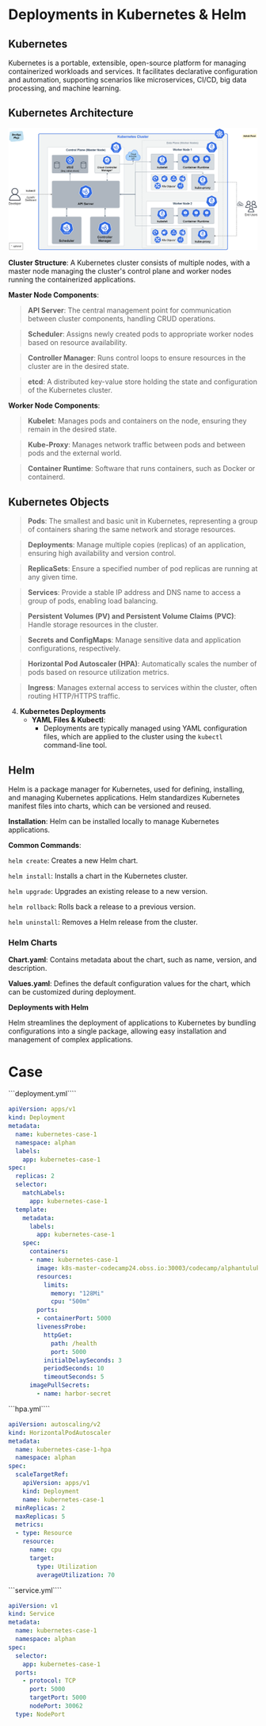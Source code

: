 # Deployments in Kubernetes & Helm

## Kubernetes

Kubernetes is a portable, extensible, open-source platform for managing containerized workloads and services. It facilitates declarative configuration and automation, supporting scenarios like microservices, CI/CD, big data processing, and machine learning.

## Kubernetes Architecture

![Kubernetes](../screenshots/kubernetes.png)


**Cluster Structure**:
A Kubernetes cluster consists of multiple nodes, with a master node managing the cluster's control plane and worker nodes running the containerized applications.

**Master Node Components**:
> **API Server**: The central management point for communication between cluster components, handling CRUD operations.

> **Scheduler**: Assigns newly created pods to appropriate worker nodes based on resource availability.

> **Controller Manager**: Runs control loops to ensure resources in the cluster are in the desired state.

> **etcd**: A distributed key-value store holding the state and configuration of the Kubernetes cluster.

**Worker Node Components**:

> **Kubelet**: Manages pods and containers on the node, ensuring they remain in the desired state.

> **Kube-Proxy**: Manages network traffic between pods and between pods and the external world.

> **Container Runtime**: Software that runs containers, such as Docker or containerd.

## **Kubernetes Objects**
> **Pods**: The smallest and basic unit in Kubernetes, representing a group of containers sharing the same network and storage resources.

> **Deployments**: Manage multiple copies (replicas) of an application, ensuring high availability and version control.

> **ReplicaSets**: Ensure a specified number of pod replicas are running at any given time.

> **Services**: Provide a stable IP address and DNS name to access a group of pods, enabling load balancing.

> **Persistent Volumes (PV) and Persistent Volume Claims (PVC)**: Handle storage resources in the cluster.

> **Secrets and ConfigMaps**: Manage sensitive data and application configurations, respectively.

> **Horizontal Pod Autoscaler (HPA)**: Automatically scales the number of pods based on resource utilization metrics.

> **Ingress**: Manages external access to services within the cluster, often routing HTTP/HTTPS traffic.

4. **Kubernetes Deployments**
   - **YAML Files & Kubectl**:
     - Deployments are typically managed using YAML configuration files, which are applied to the cluster using the `kubectl` command-line tool.

## Helm

Helm is a package manager for Kubernetes, used for defining, installing, and managing Kubernetes applications. Helm standardizes Kubernetes manifest files into charts, which can be versioned and reused.

**Installation**: Helm can be installed locally to manage Kubernetes applications.

**Common Commands**:

`helm create`: Creates a new Helm chart.

`helm install`: Installs a chart in the Kubernetes cluster.

`helm upgrade`: Upgrades an existing release to a new version.

`helm rollback`: Rolls back a release to a previous version.

`helm uninstall`: Removes a Helm release from the cluster.

### Helm Charts

**Chart.yaml**: Contains metadata about the chart, such as name, version, and description.

**Values.yaml**: Defines the default configuration values for the chart, which can be customized during deployment.

**Deployments with Helm**

Helm streamlines the deployment of applications to Kubernetes by bundling configurations into a single package, allowing easy installation and management of complex applications.

# Case

```deployment.yml````

```yml
apiVersion: apps/v1
kind: Deployment
metadata:
  name: kubernetes-case-1
  namespace: alphan
  labels:
    app: kubernetes-case-1
spec:
  replicas: 2
  selector:
    matchLabels:
      app: kubernetes-case-1
  template:
    metadata:
      labels:
        app: kubernetes-case-1
    spec:
      containers:
      - name: kubernetes-case-1
        image: k8s-master-codecamp24.obss.io:30003/codecamp/alphantulukcu/kubernetes-case-1:latest
        resources:
          limits:
            memory: "128Mi"
            cpu: "500m"
        ports:
        - containerPort: 5000
        livenessProbe:
          httpGet:
            path: /health
            port: 5000
          initialDelaySeconds: 3
          periodSeconds: 10
          timeoutSeconds: 5
      imagePullSecrets:
        - name: harbor-secret

```


```hpa.yml````

```yml
apiVersion: autoscaling/v2
kind: HorizontalPodAutoscaler
metadata:
  name: kubernetes-case-1-hpa
  namespace: alphan
spec:
  scaleTargetRef:
    apiVersion: apps/v1
    kind: Deployment
    name: kubernetes-case-1
  minReplicas: 2
  maxReplicas: 5
  metrics:
  - type: Resource
    resource:
      name: cpu
      target:
        type: Utilization
        averageUtilization: 70


```


```service.yml````

```yml
apiVersion: v1
kind: Service
metadata:
  name: kubernetes-case-1
  namespace: alphan
spec:
  selector:
    app: kubernetes-case-1
  ports:
    - protocol: TCP
      port: 5000
      targetPort: 5000
      nodePort: 30062
  type: NodePort

```
